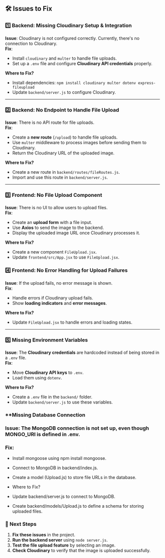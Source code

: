 

## **🛠 Issues to Fix**  

### **1️⃣ Backend: Missing Cloudinary Setup & Integration**  
**Issue**: Cloudinary is not configured correctly. Currently, there's no connection to Cloudinary.  
 **Fix**:  
- Install `cloudinary` and `multer` to handle file uploads.  
- Set up a `.env` file and configure **Cloudinary API credentials** properly.  

**Where to Fix?**  
- Install dependencies: `npm install cloudinary multer dotenv express-fileupload`  
- Update `backend/server.js` to configure Cloudinary.  

---

### **2️⃣ Backend: No Endpoint to Handle File Upload**  
**Issue**: There is no API route for file uploads.  
**Fix**:  
- Create a **new route** (`/upload`) to handle file uploads.  
- Use `multer` middleware to process images before sending them to Cloudinary.  
- Return the Cloudinary URL of the uploaded image.  

**Where to Fix?**  
- Create a new route in `backend/routes/fileRoutes.js`.  
- Import and use this route in `backend/server.js`.  

---

### **3️⃣ Frontend: No File Upload Component**  
 **Issue**: There is no UI to allow users to upload files.  
**Fix**:  
- Create an **upload form** with a file input.  
- Use **Axios** to send the image to the backend.  
- Display the uploaded image URL once Cloudinary processes it.  

**Where to Fix?**  
- Create a new component `FileUpload.jsx`.  
- Update `frontend/src/App.jsx` to use `FileUpload.jsx`.  



### **4️⃣ Frontend: No Error Handling for Upload Failures**  
**Issue**: If the upload fails, no error message is shown.  
**Fix**:  
- Handle errors if Cloudinary upload fails.  
- Show **loading indicators** and **error messages**.  

**Where to Fix?**  
- Update `FileUpload.jsx` to handle errors and loading states.  

---

### **5️⃣ Missing Environment Variables**  
**Issue**: The **Cloudinary credentials** are hardcoded instead of being stored in a `.env` file.  
 **Fix**:  
- Move **Cloudinary API keys** to `.env`.  
- Load them using `dotenv`.  

**Where to Fix?**  
- Create a `.env` file in the `backend/` folder.  
- Update `backend/server.js` to use these variables.  

### **Missing Database Connection
### Issue: The MongoDB connection is not set up, even though MONGO_URI is defined in .env.
### Fix:
- Install mongoose using npm install mongoose.
- Connect to MongoDB in backend/index.js.
- Create a model (Upload.js) to store file URLs in the database.

- Where to Fix?
- Update backend/server.js to connect to MongoDB.
- Create backend/models/Upload.js to define a schema for storing uploaded files.

### **📌 Next Steps**  
1. **Fix these issues** in the project.  
2. **Run the backend server** using `node server.js`.  
3. **Test the file upload feature** by selecting an image.  
4. **Check Cloudinary** to verify that the image is uploaded successfully.  

